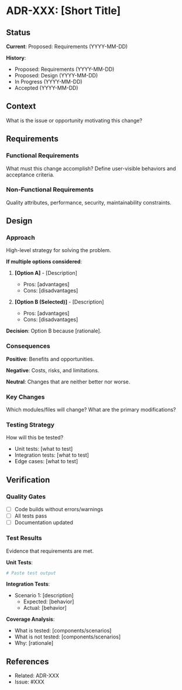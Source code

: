 # ADR-XXX: [Short Title]

## Status
**Current**: Proposed: Requirements (YYYY-MM-DD)

**History**:
- Proposed: Requirements (YYYY-MM-DD)
- Proposed: Design (YYYY-MM-DD)
- In Progress (YYYY-MM-DD)
- Accepted (YYYY-MM-DD)

## Context
What is the issue or opportunity motivating this change?


## Requirements

### Functional Requirements
What must this change accomplish? Define user-visible behaviors and acceptance criteria.


### Non-Functional Requirements
Quality attributes, performance, security, maintainability constraints.


## Design

### Approach
High-level strategy for solving the problem.

**If multiple options considered**:
1. **[Option A]** - [Description]
   - Pros: [advantages]
   - Cons: [disadvantages]

2. **[Option B (Selected)]** - [Description]
   - Pros: [advantages]
   - Cons: [disadvantages]

**Decision**: Option B because [rationale].


### Consequences

**Positive**:
Benefits and opportunities.

**Negative**:
Costs, risks, and limitations.

**Neutral**:
Changes that are neither better nor worse.


### Key Changes
Which modules/files will change? What are the primary modifications?


### Testing Strategy
How will this be tested?
- Unit tests: [what to test]
- Integration tests: [what to test]
- Edge cases: [what to test]


## Verification

### Quality Gates
- [ ] Code builds without errors/warnings
- [ ] All tests pass
- [ ] Documentation updated

### Test Results
Evidence that requirements are met.

**Unit Tests**:
```bash
# Paste test output
```

**Integration Tests**:
- Scenario 1: [description]
  - Expected: [behavior]
  - Actual: [behavior]

**Coverage Analysis**:
- What is tested: [components/scenarios]
- What is not tested: [components/scenarios]
- Why: [rationale]


## References
- Related: ADR-XXX
- Issue: #XXX
